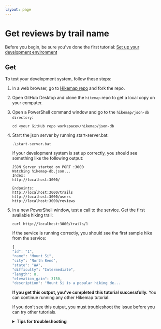 ```yaml
---
layout: page
---
```


# Get reviews by trail name

Before you begin, be sure you've done the first tutorial: [Set up your development environment](tutorial-getting-started.html)


## Get 

To test your development system, follow these steps:

1. In a web browser, go to [Hikemap repo](https://github.com/soyoahn/hikemap) and fork the repo. 
2. Open GitHub Desktop and clone the `hikemap` repo to get a local copy on your computer.
3. Open a PowerShell command window and go to the `hikemap/json-db directory`: 

    ```shell
    cd <your GitHub repo workspace>/hikemap/json-db
    ```
2. Start the json server by running start-server.bat: 
    ```shell
    .\start-server.bat
    ``` 
    If your development system is set up correctly, you should see something like the following output: 
    ```shell
    JSON Server started on PORT :3000
    Watching hikemap-db.json...
    Index:
    http://localhost:3000/

    Endpoints:
    http://localhost:3000/trails
    http://localhost:3000/users
    http://localhost:3000/reviews
    ``` 
4. In a new PowerShell window, test a call to the service. Get the first available hiking trail:

    ```shell
    curl http://localhost:3000/trails/1
    ```
    If the service is running correctly, you should see the first sample hike from the service: 

    ```js
    {
    "id": "1",
    "name": "Mount Si",
    "city": "North Bend",
    "state": "WA",
    "difficulty": "Intermediate",
    "length": 8,
    "elevation_gain": 3150,
    "description": "Mount Si is a popular hiking de...
    ```
    **If you get this output, you've completed this tutorial successfully.** You can continue running any other Hikemap tutorial.
    
    If you don't see this output, you must troubleshoot the issue before you can try other tutorials.

    <details>
    <summary><b>Tips for troubleshooting</b></summary>
        
    1. Check your commands for typos
    2. Check that you're in the correct directory
    3. Look up any error messages to verify that all prerequisite software was installed correctly
    4. Check that all prerequisite software is up to date
    </details>
        